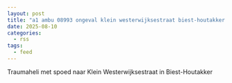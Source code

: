 ```yaml
---
layout: post
title: "a1 ambu 08993 ongeval klein westerwijksestraat biest-houtakker rit 246106 regio 20"
date: 2025-08-10
categories: 
  - rss
tags: 
  - feed
---
```


Traumaheli met spoed naar Klein Westerwijksestraat in Biest-Houtakker
